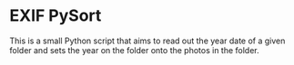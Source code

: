 # EXIF PySort
This is a small Python script that aims to read out the year date of a given folder and sets the year on the folder onto the photos in the folder.
